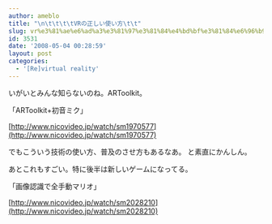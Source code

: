 ```yaml
---
author: ameblo
title: "\n\t\t\t\tVRの正しい使い方\t\t"
slug: vr%e3%81%ae%e6%ad%a3%e3%81%97%e3%81%84%e4%bd%bf%e3%81%84%e6%96%b9
id: 3531
date: '2008-05-04 00:28:59'
layout: post
categories:
  - '[Re]virtual reality'
---
```


いがいとみんな知らないのね。ARToolkit。

「ARToolkit+初音ミク」

[http://www.nicovideo.jp/watch/sm1970577](http://www.nicovideo.jp/watch/sm1970577)

でもこういう技術の使い方、普及のさせ方もあるなあ。 と素直にかんしん。

あとこれもすごい。特に後半は新しいゲームになってる。

「画像認識で全手動マリオ」

[http://www.nicovideo.jp/watch/sm2028210](http://www.nicovideo.jp/watch/sm2028210)